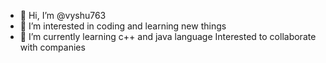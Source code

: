 - 👋 Hi, I’m @vyshu763
- 👀 I’m interested in coding and learning new things
- 🌱 I’m currently learning c++ and java language
  Interested to collaborate with companies

<!---
vyshu763/vyshu763 is a ✨ special ✨ repository because its `README.md` (this file) appears on your GitHub profile.
You can click the Preview link to take a look at your changes.
--->
